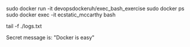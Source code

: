 sudo docker run -it devopsdockeruh/exec_bash_exercise
sudo docker ps
sudo docker exec -it ecstatic_mccarthy bash

tail -f ./logs.txt

Secret message is:
"Docker is easy"
